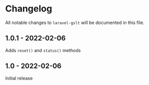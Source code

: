 # Changelog

All notable changes to `laravel-gslt` will be documented in this file.

## 1.0.1 - 2022-02-06

Adds `reset()` and `status()` methods

## 1.0 - 2022-02-06

Initial release
